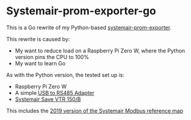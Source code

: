 # Systemair-prom-exporter-go

This is a Go rewrite of my Python-based [systemair-prom-exporter](https://gitlab.com/pabaisa/systemair-prom-exporter).

This rewrite is caused by:
- My want to reduce load on a Raspberry Pi Zero W, where the Python version pins the CPU to 100%
- My want to learn Go

As with the Python version, the tested set up is:
- Raspberry Pi Zero W
- A simple [USB to RS485 Adapter](https://web.archive.org/web/20180424082558/http://www.dx.com/p/usb-to-rs485-adapter-black-green-296620)
- [Systemair Save VTR 150/B](https://www.systemair.com/en/p/save-vtr-150-b-l-1000w-396937)

This includes the [2019 version of the Systemair Modbus reference map](https://shop.systemair.com/upload/assets/SAVE_MODBUS_VARIABLE_LIST_20190116__REV__29_.PDF)
